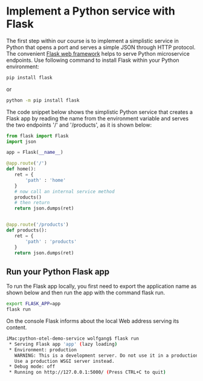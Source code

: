 # Implement a Python service with Flask

The first step within our course is to implement a simplistic service in Python that opens a port and serves a simple JSON through HTTP protocol.
The convenient [Flask web framework](https://flask.palletsprojects.com/en/2.2.x/) helps to serve Python microservice endpoints.
Use following command to install Flask within your Python environment:

```bash
pip install flask
```

or

```bash
python -m pip install flask
```

The code snippet below shows the simplistic Python service that creates a Flask app by reading the name from the environment variable and serves the two endpoints '/' and '/products', as it is shown below:

```python
from flask import Flask
import json

app = Flask(__name__)

@app.route('/')
def home():
   ret = {
       'path' : 'home'   
   }
   # now call an internal service method
   products()
   # then return
   return json.dumps(ret)


@app.route('/products')
def products():
   ret = {
       'path' : 'products'   
   }
   return json.dumps(ret)
```

## Run your Python Flask app

To run the Flask app locally, you first need to export the application name as shown below and then run the app with the command flask run.

```bash
export FLASK_APP=app
flask run
```

On the console Flask informs about the local Web address serving its content.

```bash
iMac:python-otel-demo-service wolfgang$ flask run
 * Serving Flask app 'app' (lazy loading)
 * Environment: production
   WARNING: This is a development server. Do not use it in a production deployment.
   Use a production WSGI server instead.
 * Debug mode: off
 * Running on http://127.0.0.1:5000/ (Press CTRL+C to quit)
```

